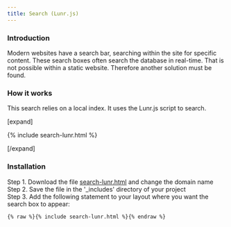 ```yaml
---
title: Search (Lunr.js)
---
```


### Introduction

Modern websites have a search bar, searching within the site for specific content. These search boxes often search the database in real-time. That is not possible within a static website. Therefore another solution must be found.

### How it works

This search relies on a local index. It uses the Lunr.js script to search.

[expand]

{% include search-lunr.html %}

[/expand]

### Installation

Step 1. Download the file [search-lunr.html](https://raw.githubusercontent.com/jhvanderschee/jekyllcodex/gh-pages/_includes/search-lunr.html) and change the domain name
<br />Step 2. Save the file in the '_includes' directory of your project
<br />Step 3. Add the following statement to your layout where you want the search box to appear:

```
{% raw %}{% include search-lunr.html %}{% endraw %}
```